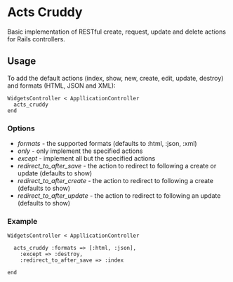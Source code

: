 # Acts Cruddy #

Basic implementation of RESTful create, request, update and delete actions for Rails controllers.

## Usage ##

To add the default actions (index, show, new, create, edit, update, destroy) and formats (HTML, JSON and XML):

    WidgetsController < AppllicationController
      acts_cruddy
    end

### Options ###

  * *formats* - the supported formats (defaults to :html, :json, :xml)
  * *only* - only implement the specified actions
  * *except* - implement all but the specified actions
  * *redirect_to_after_save* - the action to redirect to following a create or update (defaults to show)
  * *redirect_to_after_create* - the action to redirect to following a create (defaults to show)
  * *redirect_to_after_update* - the action to redirect to following an update (defaults to show)

### Example ###

    WidgetsController < AppllicationController

      acts_cruddy :formats => [:html, :json],
        :except => :destroy,
        :redirect_to_after_save => :index

    end

